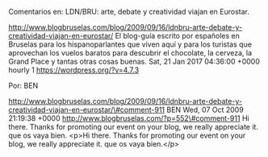 Comentarios en: LDN/BRU: arte, debate y creatividad viajan en Eurostar.

http://www.blogbruselas.com/blog/2009/09/16/ldnbru-arte-debate-y-creatividad-viajan-en-eurostar/
El blog-guía escrito por españoles en Bruselas para los hispanoparlantes
que viven aquí y para los turistas que aprovechan los vuelos baratos
para descubrir el chocolate, la cerveza, la Grand Place y tantas otras
cosas buenas. Sat, 21 Jan 2017 04:36:00 +0000 hourly 1
https://wordpress.org/?v=4.7.3

Por: BEN

http://www.blogbruselas.com/blog/2009/09/16/ldnbru-arte-debate-y-creatividad-viajan-en-eurostar/\#comment-911
BEN Wed, 07 Oct 2009 21:19:38 +0000
http://www.blogbruselas.com/?p=552\#comment-911 Hi there. Thanks for
promoting our event on your blog, we really appreciate it. que os vaya
bien. \<p\>Hi there. Thanks for promoting our event on your blog, we
really appreciate it. que os vaya bien.\</p\>
